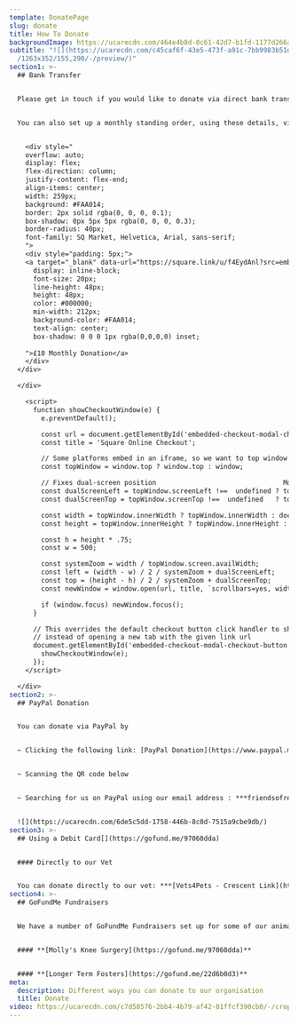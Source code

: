 ```yaml
---
template: DonatePage
slug: donate
title: How To Donate
backgroundImage: https://ucarecdn.com/464e4b8d-0c61-42d7-b1fd-1177d266a7e5/-/crop/442x212/621,124/-/preview/
subtitle: "![](https://ucarecdn.com/c45caf6f-43e5-473f-a91c-7bb9983b51d8/-/crop\
  /1263x352/155,290/-/preview/)"
section1: >-
  ## Bank Transfer


  Please get in touch if you would like to donate via direct bank transfer and we can provide you with our details.


  You can also set up a monthly standing order, using these details, via your online banking or by clicking the buttons below.


    <div style="
    overflow: auto;
    display: flex;
    flex-direction: column;
    justify-content: flex-end;
    align-items: center;
    width: 259px;
    background: #FAA014;
    border: 2px solid rgba(0, 0, 0, 0.1);
    box-shadow: 0px 5px 5px rgba(0, 0, 0, 0.3);
    border-radius: 40px;
    font-family: SQ Market, Helvetica, Arial, sans-serif;
    ">
    <div style="padding: 5px;">
    <a target="_blank" data-url="https://square.link/u/f4EydAnl?src=embd" href="https://square.link/u/f4EydAnl?src=embed" style="
      display: inline-block;
      font-size: 20px;
      line-height: 48px;
      height: 48px;
      color: #000000;
      min-width: 212px;
      background-color: #FAA014;
      text-align: center;
      box-shadow: 0 0 0 1px rgba(0,0,0,0) inset;
      
    ">£10 Monthly Donation</a>
    </div>
  </div>

  </div>

    <script>
      function showCheckoutWindow(e) {
        e.preventDefault();

        const url = document.getElementById('embedded-checkout-modal-checkout-button').getAttribute('data-url');
        const title = 'Square Online Checkout';

        // Some platforms embed in an iframe, so we want to top window to calculate sizes correctly
        const topWindow = window.top ? window.top : window;

        // Fixes dual-screen position                                Most browsers          Firefox
        const dualScreenLeft = topWindow.screenLeft !==  undefined ? topWindow.screenLeft : topWindow.screenX;
        const dualScreenTop = topWindow.screenTop !==  undefined   ? topWindow.screenTop  : topWindow.screenY;

        const width = topWindow.innerWidth ? topWindow.innerWidth : document.documentElement.clientWidth ? document.documentElement.clientWidth : screen.width;
        const height = topWindow.innerHeight ? topWindow.innerHeight : document.documentElement.clientHeight ? document.documentElement.clientHeight : screen.height;

        const h = height * .75;
        const w = 500;

        const systemZoom = width / topWindow.screen.availWidth;
        const left = (width - w) / 2 / systemZoom + dualScreenLeft;
        const top = (height - h) / 2 / systemZoom + dualScreenTop;
        const newWindow = window.open(url, title, `scrollbars=yes, width=${w / systemZoom}, height=${h / systemZoom}, top=${top}, left=${left}`);

        if (window.focus) newWindow.focus();
      }

      // This overrides the default checkout button click handler to show the embed modal
      // instead of opening a new tab with the given link url
      document.getElementById('embedded-checkout-modal-checkout-button').addEventListener('click', function (e) {
        showCheckoutWindow(e);
      });
    </script>

  </div>
section2: >-
  ## PayPal Donation


  You can donate via PayPal by 


  ~ Clicking the following link: [PayPal Donation](https://www.paypal.me/friendsofrescue) 


  ~ Scanning the QR code below


  ~ Searching for us on PayPal using our email address : ***friendsofrescueni@gmail.com***


  ![](https://ucarecdn.com/6de5c5dd-1758-446b-8c0d-7515a9cbe9db/)
section3: >-
  ## Using a Debit Card[](https://gofund.me/97060dda)


  #### Directly to our Vet


  You can donate directly to our vet: ***[Vets4Pets - Crescent Link](https://www.facebook.com/Vets4PetsCrescentLink)***, in person or via phone **028 7131 4420**
section4: >-
  ## GoFundMe Fundraisers


  We have a number of GoFundMe Fundraisers set up for some of our animals. Our active fundraisers can be found below:


  #### **[Molly's Knee Surgery](https://gofund.me/97060dda)**


  #### **[Longer Term Fosters](https://gofund.me/22d6b0d3)**
meta:
  description: Different ways you can donate to our organisation
  title: Donate
video: https://ucarecdn.com/c7d58576-2bb4-4b79-af42-81ffcf390cb0/-/crop/528x357/0,170/-/preview/
---
```

